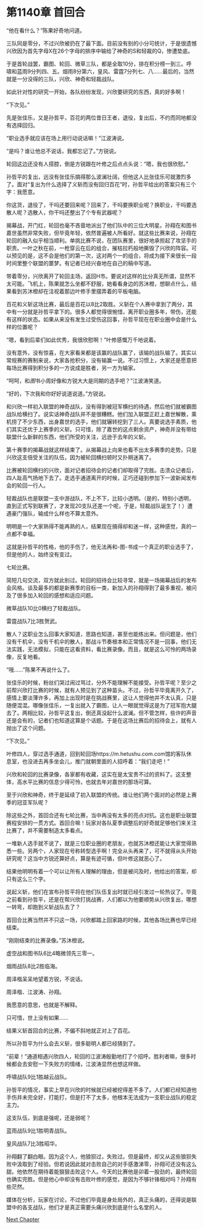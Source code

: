 # 第1140章 首回合

“他在看什么？”陈果好奇地问道。

三队同是零分，不过兴欣被扔在了最下面。目前没有别的小分可统计，于是很遗憾兴欣因为首先字母X在26个字母的排序中输给了神奇的S和轻裁的Q，惨遭垫底。

于是首轮战罢，霸图、轮回、微草三队，都是全取10分，排在积分榜一到三。呼啸和蓝雨9分列四、五。烟雨8分第六，皇风、雷霆7分列七、八……最后的，当然就是一分没得的三队，兴欣、神奇和轻裁战队。

如此针对性的研究一开始，各队纷纷发现，兴欣要研究的东西，真的好多啊！

“下次见。”

先是张佳乐，又是孙哲平，百花的两位昔日王者，退役，复出后，不约而同地都没有选择回归。

“职业选手就应该在场上用行动说话嘛！”江波涛说。

“是吗？谁让他总不说话，我都忘记了。”方锐说。

轮回这边还没有人搭腔，倒是方锐跟在叶修之后点点头说：“嗯，我也很欣慰。”

孙哲平的复出，远没有张佳乐搞得那么波澜壮阔，但他这人比张佳乐可就激烈多了。面对“复出为什么选择了义斩而没有回归百花”时，孙哲平给出的答案只有三个字：我愿意。

你这货，退役了，干吗还要回来呢？回来了，干吗要换职业呢？换职业，干吗要选散人呢？选散人，你干吗还整出了个专有武器呢？

揭幕战，开门红，轮回也毫不吝啬地派出了他们队中的三位大明星。孙翔在和图书嘉世虽然非常失败，但毕竟年轻，依然普遍被人所看好。就这些比赛来说，孙翔在轮回的融入似乎相当顺利。单挑比赛不说，在团队赛里，很好地承担起了攻坚手的职责。一叶之秋在前，一枪穿云在后的组合，摧枯拉朽般地撕毁了兴欣的阵容。可以预见的是，这不会是他们的第一次，这对两个一的组合，将成为接下来很长一段时间里整个联盟的噩梦。有记者已经兴奋地在自己的稿中写道。

带着零分，兴欣离开了轮回主场，返回H市。要说对这样的比分真无所谓，显然不太可能。飞机上，陈果就怎么坐都不舒服，她看看身边的苏沐橙，想聊点什么，结果看到苏沐橙却在注视着那边叶修手里摆弄着的平板电脑。

百花和义斩这场比赛，最后是百花以8比2取胜。义斩在个人赛中拿到了两分，其中有一分就是孙哲平拿下的。很多人都觉得很惋惜，离开职业圈多年，带伤，还能有这样的状态。如果从来没有发生过受伤这回事，孙哲平现在在职业圈中会是什么样的位置呢？

“嗯，看到后辈们如此优秀，我很欣慰啊！”叶修感慨万千地说着。

没有意外，没有惊喜，在大家看来都是该赢的战队赢了，该输的战队输了。其实以常规赛的赛制来说，大家各抢积分，没有输赢一说。不过习惯上，大家还是愿意把每场比赛得到积分多的一方说成是胜者，另一方为输家。

“呵呵，和*图*书小周好像和方锐大大是同期的选手吧？”江波涛笑道。

“好的，下次我和你好好说道说道。”方锐说。

和兴欣一样初入联盟的神奇战队，没有得到被冠军横扫的待遇，然后他们就被霸图战队给横扫了。说实话神奇战队并不是很糟糕。他们加入联盟正赶上嘉世解散，乘机捞了不少东西，出身嘉世的选手，他们就辗转挖到了三人。真要说选手素质，他们其实还优于上赛季的义斩。只可惜，除了嘉世的这点剩余资产，神奇并没有带给联盟什么新鲜的东西，他们所受的关注，远逊于去年的义斩。

第十赛季的揭幕战就这样结束了。从揭幕战上向来也看不出太多赛季的走势。只是兴欣这支倍受关注的队伍，因为被轮回横扫顿时又扑朔迷离了。

比赛被轮回横扫的兴欣，面对记者招待会的记者们却取得了完胜。击溃众记者后，四人趾高气扬地下去了。走选手通道离开的时候，正巧还碰到参加下一波新闻发布会的轮回一行人。

轻裁战队也是联盟一支中游战队，不上不下，比较小透明。（是的，特别小透明，直到正式写到联赛了，才发现20支队还差一个呢，于是，轻裁战队诞生了！）遭遇豪门强队，输成什么样也不算太意外。

明明是一个大家熟得不能再熟的人，结果现在搞得却和迷一样，这种感觉，真的一点都不幸福。

这就是孙哲平的性格，他的手伤了，他无法再和-图-书成一个真正的职业选手了，但是他的人，始终没有变过。

七轮比赛。

简短几句交流，双方就此别过。轮回的招待会比较寻常，就是一场揭幕战后的发布会风格。谈及最多的都是新赛季的目标一类，新加入的孙翔得到了最多重视，被问及了很多加入轮回的感想和适应问题。

微草战队10比0横扫了轻裁战队。

雷霆战队7比3胜贺武。

散人？这职业怎么回事大家知道，思路也知道，甚至也能练出来。但问题是，他们没有千机伞，没有千机伞的散人，那战斗节奏根本和正常情况不是一回事，他们无法实践，无法模拟，只能在这看资料，看比赛录像。而且，就是这么可怜的两场录像，反复地看。

“哦……”陈果不再说什么了。

张佳乐的时候，粉丝们哭过闹过骂过，分外不能理解不能接受。孙哲平呢？至少之前帮兴欣打比赛的时候，就有人预见到了这种苗头。不过，孙哲平毕竟离开久了，感情上要淡薄许多，再加上出现时是在挑战赛里，这让人觉得他并不太认真，只是随便混混。哪像张佳乐，一复出就入了霸图，让人一眼就觉得这是为了冠军抱大腿去了。两相比较，孙哲平这复出，倒还真没起什么波澜。但不管怎样，些许的声音还是会有的，记者们也知道这算是个话题。于是在这场比赛后的招待会上，就有人抛出了这个问题。

“下次见。”

叶修四人，穿过选手通道，回到轮回场https://m.hetushu.com.com馆的客队休息室，也没进去再多坐会儿，推门就朝里面的人招呼着：“我们走吧！”

兴欣和轮回的比赛录像，各家都有收藏，这实在是太宝贵不过的资料了。这支整体，高水平比赛的信息少得可怜，也就去年对嘉世的那场可算。

至于兴欣和神奇，终于是延续了初入联盟的传统。谁让他们两个面对的必然是上赛季的冠亚军队呢？

除这些之外，首回合还有七轮比赛，当中再没有太多的亮点对抗。这也是职业联盟赛程安排的一贯方式。首回合嘛！玩家对各队夏季调整后的好奇就足够他们来关注比赛了，并不需要制造太多看点。

一堆新人选手就不说了，就是三位职业圈的老朋友，也就苏沐橙还能让大家觉得熟悉一些。另两个，人家现在号称转型选手啊！完全从头再来了，可不就得从头开始研究呢？这当中方锐还算好点，算是有迹可循，但叶修这就恶心了。

结果他明明有着一个可以让所有人理解的理由，但是被问及时，他给出的答案，却只有这么三个字。

说起义斩，他们在宣布孙哲平将在他们队伍复出时就已经引发过一轮热议了。毕竟之前看到孙哲平，还是在帮兴欣打挑战赛，人们都以为他要顺势从兴欣复出，哪想一转弯，却跑到义斩战队去了？

首回合比赛当然并不只这一场，兴欣都踏上回家路的时候，其他各场比赛也早已经结束。

“刚刚结束的比赛录像。”苏沐橙说。

虚空战和图书队6比4略微领先三零一。

烟雨战队8比2胜临海。

周泽楷呆呆地望着方锐，不说话。

周泽楷、江波涛、孙翔。

我愿意的意思，也就是不解释。

只可惜，世上没有如果……

结果义斩首回合的比赛，不偏不斜地就正对上了百花。

所以孙哲平为什么会去义斩，很多聪明人都已经猜到了。

“前辈！”通道相遇兴欣四人，轮回的江波涛殷勤地打了个招呼。胜利者嘛，很多时候都会去安慰一下失败方的情绪，江波涛显然也想这样做。

呼啸战队9比1胜越云战队。

孙哲平的情况，事实上早在兴欣的时候就已经被挖得差不多了。人们都已经知道他手伤并未完全好，打能打，但是打不了太多，他根本无法成为一支职业战队的稳定主力。

这支队伍，到底是强呢，还是弱呢？

蓝雨战队9比1胜明青战队。

皇风战队7比3胜昭华。

孙翔翻了翻白眼。因为这个人，他狼狈过，失败过。但是最终，却又从这些狼狈失败中汲取到了经验。但若说因此就对击败自己的对手感激涕零，孙翔可还没有这么甜。他依然在期待着能狠狠击败这个人。今天的比赛他是卯着一股劲的，最终轮回也确实完胜。但是他心中却没有击败叶修的感觉，是因为不够针锋相对吗？孙翔有些茫然。

媒体在分析，玩家在讨论，不过他们毕竟是身处局外的，真正头痛的，还得说是联盟中的各支战队，他们才是真正需要头痛兴欣到底是什么名堂的人。



[Next Chapter](%E7%AC%AC1141%E7%AB%A0%20%E4%B8%A4%E8%BE%B9%E7%9A%84%E6%AF%94%E8%B5%9B%E5%88%B0%E5%BA%95%E7%9C%8B%E5%93%AA%E8%BE%B9%E5%A5%BD%E5%91%A2%EF%BC%9F.md)
